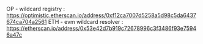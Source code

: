 OP - wildcard registry : https://optimistic.etherscan.io/address/0xf12ca7007d5258a5d98c5da6437674ca704a2561
ETH - evm wildcard resolver : https://etherscan.io/address/0x53e42d7b919c72678996c3f3486f93e75946a47c
